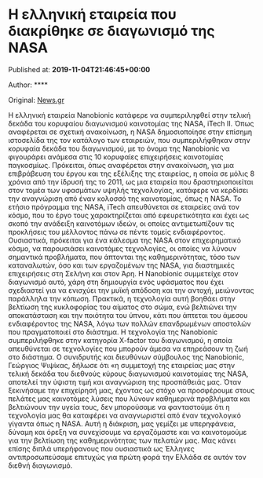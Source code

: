 
# Η ελληνική εταιρεία που διακρίθηκε σε διαγωνισμό της NASA

Published at: **2019-11-04T21:46:45+00:00**

Author: ****

Original: [News.gr](https://www.news.gr/tech/article/2019215/i-elliniki-eteria-pou-diakrithike-se-diagonismo-tis-nasa.html)

Η ελληνική εταιρεία Nanobionic κατάφερε να συμπεριληφθεί στην τελική δεκάδα του κορυφαίου διαγωνισμού καινοτομίας της NASA, iTech II.
Όπως αναφέρεται σε σχετική ανακοίνωση, η NASA δημοσιοποίησε στην επίσημη ιστοσελίδα της τον κατάλογο των εταιρειών, που συμπεριλήφθηκαν στην κορυφαία δεκάδα του διαγωνισμού, με το όνομα της Nanobionic να φιγουράρει ανάμεσα στις 10 κορυφαίες επιχειρήσεις καινοτομίας παγκοσμίως. Πρόκειται, όπως αναφέρεται στην ανακοίνωση, για μια επιβράβευση του έργου και της εξέλιξης της εταιρείας, η οποία σε μόλις 8 χρόνια από την ίδρυσή της το 2011, ως μια εταιρεία που δραστηριοποιείται στον τομέα των υφασμάτων υψηλής τεχνολογίας, κατάφερε να κερδίσει την αναγνώριση από έναν κολοσσό της καινοτομίας, όπως η NASA.
Το ετήσιο πρόγραμμα της NASA, iTech απευθύνεται σε εταιρείες ανά τον κόσμο, που το έργο τους χαρακτηρίζεται από εφευρετικότητα και έχει ως σκοπό την ανάδειξη καινοτόμων ιδεών, οι οποίες αντιμετωπίζουν τις προκλήσεις του μέλλοντος πάνω σε πέντε τομείς ενδιαφέροντος. Ουσιαστικά, πρόκειται για ένα κάλεσμα της NASA στον επιχειρηματικό κόσμο, να παρουσιάσει καινοτόμες τεχνολογίες, οι οποίες να λύνουν σημαντικά προβλήματα, που άπτονται της καθημερινότητας, τόσο των καταναλωτών, όσο και των εργαζομένων της NASA, για διαστημικές επιχειρήσεις στη Σελήνη και στον Άρη.
Η Nanobionic συμμετείχε στον διαγωνισμό αυτό, χάρη στη δημιουργία ενός υφάσματος που έχει σχεδιαστεί για να ενισχύει την μυϊκή απόδοση και την αντοχή, μειώνοντας παράλληλα την κόπωση. Πρακτικά, η τεχνολογία αυτή βοηθάει στην βελτίωση της κυκλοφορίας του αίματος στο σώμα, ενώ βελτιώνει την αποκατάσταση και την ποιότητα του ύπνου, κάτι που άπτεται του άμεσου ενδιαφέροντος της NASA, λόγω των πολλών επανδρωμένων αποστολών που πραγματοποιεί στο διάστημα. Η τεχνολογία της Nanobionic συμπεριλήφθηκε στην κατηγορία X-factor του διαγωνισμού, η οποία απευθύνεται σε τεχνολογίες που μπορούν άμεσα να επηρεάσουν τη ζωή στο διάστημα.
Ο συνιδρυτής και διευθύνων σύμβουλος της Nanobionic, Γεώργιος Ψιψίκας, δήλωσε ότι «η συμμετοχή της εταιρείας μας στην τελική δεκάδα του διεθνούς κύρους διαγωνισμού καινοτομίας της NASA, αποτελεί την ύψιστη τιμή και αναγνώριση της προσπάθειάς μας. Όταν ξεκινήσαμε την επιχείρησή μας, έχοντας ως στόχο να προσφέρουμε στους πελάτες μας καινοτόμες λύσεις που λύνουν καθημερινά προβλήματα και βελτιώνουν την υγεία τους, δεν μπορούσαμε να φανταστούμε ότι η τεχνολογία μας θα καταφέρει να αναγνωριστεί από έναν τεχνολογικό γίγαντα όπως η NASA. Αυτή η διάκριση, μας γεμίζει με υπερηφάνεια, δύναμη και όρεξη να συνεχίσουμε να εργαζόμαστε και να καινοτομούμε για την βελτίωση της καθημερινότητας των πελατών μας. Μας κάνει επίσης διπλά υπερήφανους που ουσιαστικά ως Έλληνες αντιπροσωπεύσαμε επιτυχώς για πρώτη φορά την Ελλάδα σε αυτόν τον διεθνή διαγωνισμό.
